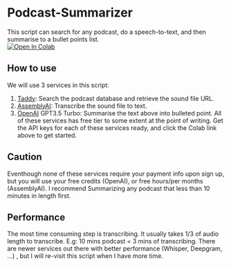 # Podcast-Summarizer
This script can search for any podcast, do a speech-to-text, and then summarise to a bullet points list. <br> 
[![Open In Colab](https://colab.research.google.com/assets/colab-badge.svg)](https://colab.research.google.com/drive/1ed_z7sG8eKkhM0B0yD0GCgmxSB-BlQUS#scrollTo=_YShJMN24FOP)

## How to use
We will use 3 services in this script: 
1. [Taddy](https://taddy.org/): Search the podcast database and retrieve the sound file URL. 
2. [AssemblyAI](https://www.assemblyai.com): Transcribe the sound file to text. 
3. [OpenAI](https://openai.com/) GPT3.5 Turbo: Summarise the text above into bulleted point.
All of these services has free tier to some extent at the point of writing. 
Get the API keys for each of these services ready, and click the Colab link above to get started.

## Caution
Eventhough none of these services require your payment info upon sign up, but you will use your free credits (OpenAI), or free hours/per months (AssemblyAI). I recommend Summarizing any podcast that less than 10 minutes in length first. 

## Performance
The most time consuming step is transcribing. It usually takes 1/3 of audio length to transcribe. E.g: 10 mins podcast = 3 mins of transcribing. There are newer services out there with better performance (Whisper, Deepgram, ...) , but I will re-visit this script when I have more time.
